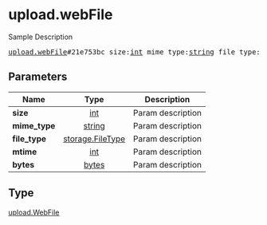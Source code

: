 # upload.webFile

Sample Description

<pre>
<a href="../constructor/upload.webFile.md">upload.webFile</a>#21e753bc size:<a href="../type/int.md">int</a> mime_type:<a href="../type/string.md">string</a> file_type:<a href="../type/storage.FileType.md">storage.FileType</a> mtime:<a href="../type/int.md">int</a> bytes:<a href="../type/bytes.md">bytes</a> = <a href="../type/upload.WebFile.md">upload.WebFile</a>;
</pre>

## Parameters

| Name | Type | Description |
|------|:----:|-------------|
| **size** | [int](../type/int.md) | Param description |
| **mime_type** | [string](../type/string.md) | Param description |
| **file_type** | [storage.FileType](../type/storage.FileType.md) | Param description |
| **mtime** | [int](../type/int.md) | Param description |
| **bytes** | [bytes](../type/bytes.md) | Param description |

## Type

[upload.WebFile](../type/upload.WebFile.md)
